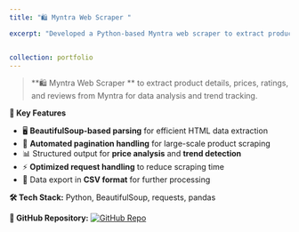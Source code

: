 ```yaml
---
title: "🛍 Myntra Web Scraper "

excerpt: "Developed a Python-based Myntra web scraper to extract product details, prices, ratings, and reviews, enabling structured data collection for analysis. Implemented efficient parsing with BeautifulSoup and automated pagination handling for large-scale scraping.<br/><img src='/Vaidik.github.io/images/Scraper.png' alt='Stock Image' style='margin-top:10px; border-radius:10px; width:100%; max-width:400px;'/>"


collection: portfolio
---
```



> **🛍 Myntra Web Scraper ** to extract product details, prices, ratings, and reviews from Myntra for data analysis and trend tracking.

**🔹 Key Features**
- 🖥 **BeautifulSoup-based parsing** for efficient HTML data extraction  
- 🔄 **Automated pagination handling** for large-scale product scraping  
- 📊 Structured output for **price analysis** and **trend detection**  
- ⚡ **Optimized request handling** to reduce scraping time  
- 📂 Data export in **CSV format** for further processing  

**🛠 Tech Stack:** Python, BeautifulSoup, requests, pandas  

**🔗 GitHub Repository:** [![GitHub Repo](https://img.shields.io/badge/View%20on%20GitHub-181717?style=for-the-badge&logo=github&logoColor=white)](https://github.com/Vaidik26/Myntra_Review_Project)


